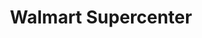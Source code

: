 ---
title: "Walmart Supercenter"
url: /mesa/walmart-supercenter-south-stapley-drive/
shop: Supermarkt
---